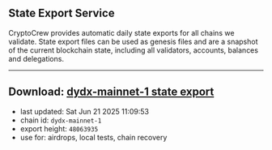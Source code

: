 ## State Export Service
CryptoCrew provides automatic daily state exports for all chains we validate. State export files can be used as genesis files and are a snapshot of the current blockchain state, including all validators, accounts, balances and delegations.

---
**Download: [dydx-mainnet-1 state export](https://dl-tyo.ccvalidators.com/SERVICE/dydx/dydx-mainnet-1_export_48063935.json)**
---

- last updated: Sat Jun 21 2025 11:09:53
- chain id: `dydx-mainnet-1`
- export height: `48063935`
- use for: airdrops, local tests, chain recovery
